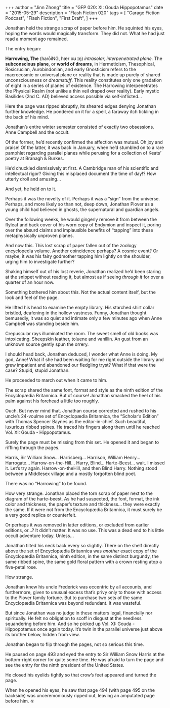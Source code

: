 +++
author = "Jinn Zhong"
title = "GFP 020: XI: Gouda Hippopotamus"
date = "2015-05-29"
description = "Flash Fiction 020"
tags = [
    "Garage Fiction Podcast",
    "Flash Fiction",
    "First Draft",
]
+++

Jonathan held the strange scrap of paper before him. He squinted his eyes, hoping the words would magically transform. They did not. What he had just read a moment ago remained.

The entry began:

**Harrowing, The** (harōiNG, hær oʊ ɪŋ) _intrasolar, interpenetrated plane._ The **subconscious plane**, or **world of dreams**, in Hermeticism, Thesophical, Rosicrucian, Aurobindonian, and early Gnosticism refers to the macrocosmic or universal plane or reality that is made up purely of shared unconsciousness or _dreamstuff_. This reality constitutes only one gradation of eight in a series of planes of existence. The Harrowing interpenetrates the Physical Realm (not unlike a thin veil draped over reality). Early mystic Basilides (2nd C. AD) believed access possible via self-inflicted... 

Here the page was ripped abruptly, its sheared edges denying Jonathan further knowledge. He pondered on it for a spell, a faraway itch tickling in the back of his mind. 

Jonathan’s entire winter semester consisted of exactly two obsessions. Anne Campbell and the occult. 

Of the former, he’d recently confirmed the affection was mutual. Oh joy and praise! Of the latter, it was back in January, when he’d stumbled on to a rare pamphlet regarding parallel planes while perusing for a collection of Keats’ poetry at Branagh & Burkes.

He’d chuckled dismissively at first. A Cambridge man of his scientific and intellectual rigor? Giving this misplaced document the time of day!? How utterly droll and amusing...

And yet, he held on to it.

Perhaps it was the novelty of it. Perhaps it was a “sign” from the universe. Perhaps, and more likely so than not, deep down, Jonathan Plover as a young child had believed in ghosts, the supernatural and guardian angels.

Over the following weeks, he would gingerly remove it from between the flyleaf and back cover of his worn copy of Endymion and inspect it, poring over the absurd claims and implausible benefits of “tapping” into these metaphysically unproven planes.

And now this. This lost scrap of paper fallen out of the zoology encyclopedia volume. Another coincidence perhaps? A cosmic event? Or maybe, it was his fairy godmother tapping him lightly on the shoulder, urging him to investigate further?

Shaking himself out of his lost reverie, Jonathan realized he’d been staring at the snippet without reading it, but almost as if seeing _through it_ for over a quarter of an hour now.

Something bothered him about this. Not the actual content itself, but the look and feel of the page.

He lifted his head to examine the empty library. His starched shirt collar bristled, deafening in the hollow vastness. Funny, Jonathan thought bemusedly, it was so quiet and intimate only a few minutes ago when Anne Campbell was standing beside him.

Crepuscular rays illuminated the room. The sweet smell of old books was intoxicating. Sheepskin leather, toluene and vanillin. An gust from an unknown source gently spun the orrery.

I should head back, Jonathan deduced, I wonder what Anne is doing. My god, Anne! What if she had been waiting for me right outside the library and grew impatient and abandoned our fledgling tryst? What if that were the case? Stupid, stupid Jonathan.

He proceeded to march out when it came to him. 

The scrap shared the same font, format and style as the ninth edition of the Encyclopædia Britannica. But of course! Jonathan smacked the heel of his palm against his forehead a little too roughly.

Ouch. But never mind that. Jonathan course corrected and rushed to his uncle’s 24-voulme set of Encyclopædia Britannica, the “Scholar’s Edition” with Thomas Spencer Baynes as the editor-in-chief. Such beautiful, luxurious ribbed spines. He traced his fingers along them until he reached Vol. XI: Gouda - Hippopotamus.

Surely the page must be missing from this set. He opened it and began to riffling through the pages.

Harris, Sir William Snow... Harrisberg... Harrison, William Henry... Harrogate... Harrow-on-the-Hill... Harry, Blind... Harte-Beest... wait. I missed it. Let’s try again. Harrow-on-theHill, and then Blind Harry. Nothing stood between a Middlesex village and a mostly forgotten blind poet. 

There was no “Harrowing” to be found.

How very strange. Jonathan placed the torn scrap of paper next to the diagram of the harte-beest. As he had suspected, the font, format, the ink color and thickness, the paper’s texture and thickness... they were exactly the same. If it were not from the Encyclopædia Britannica, it must surely be a very good replica or counterfeit.

Or perhaps it was removed in latter editions, or excluded from earlier editions, or...? It didn’t matter. It was no use. This was a dead end to his little occult adventure today. Unless...

Jonathan tilted his neck back every so slightly. There on the shelf directly above the set of Encyclopædia Britannica was _another_ exact copy of the Encyclopædia Britannica, ninth edition, in the same distinct burgundy, the same ribbed spine, the same gold floral pattern with a crown resting atop a five-petal rose.

How strange.

Jonathan knew his uncle Frederick was eccentric by all accounts, and furthermore, given to unusual excess that’s privy only to those with access to the Plover family fortune. But to purchase two sets of the same Encyclopædia Britannica was beyond redundant. It was wasteful.

But since Jonathan was no judge in these matters legal, financially nor spiritually. He felt no obligation to scoff in disgust at the needless squandering before him. And so he picked up Vol. XI: Gouda - Hippopotamus once again today. It’s twin in the parallel universe just above its brother below, hidden from view.

Jonathan began to flip through the pages, not so serious this time.

He paused on page 493 and eyed the entry to Sir William Snow Harris at the bottom-right corner for quite some time. He was afraid to turn the page and see the entry for the ninth president of the United States.

He closed his eyelids tightly so that crow’s feet appeared and turned the page.

When he opened his eyes, he saw that page 494 (with page 495 on the backside) was unceremoniously ripped out, leaving an amputated page before him. ☣

